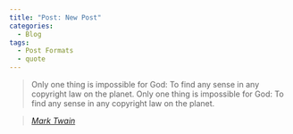 ```yaml
---
title: "Post: New Post"
categories:
  - Blog
tags:
  - Post Formats
  - quote
---
```


> Only one thing is impossible for God: To find any sense in any copyright law on the planet.
 Only one thing is impossible for God: To find any sense in any copyright law on the planet.
  
> <cite><a href="http://www.brainyquote.com/quotes/quotes/m/marktwain163473.html">Mark Twain</a></cite>